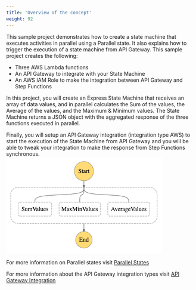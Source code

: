 ```yaml
---
title: 'Overview of the concept'
weight: 92
---
```


This sample project demonstrates how to create a state machine that executes activities in parallel using a Parallel state. It also explains how to trigger the execution of a state machine from API Gateway. This sample project creates the following:

- Three AWS Lambda functions
- An API Gateway to integrate with your State Machine
- An AWS IAM Role to make the integration between API Gateway and Step Functions

In this project, you will create an Express State Machine that receives an array of data values, and in parallel calculates the Sum of the values, the Average of the values, and the Maximum & Minimum values. The State Machine returns a JSON object with the aggregated response of the three functions executed in parallel.

Finally, you will setup an API Gateway integration (integration type AWS) to start the execution of the State Machine from API Gateway and you will be able to tweak your integration to make the response from Step Functions synchronous.
![Visual Workflow](/static/img/module-7/module-7-visual-workflow.png)

For more information on Parallel states visit [Parallel States](https://docs.aws.amazon.com/step-functions/latest/dg/amazon-states-language-parallel-state.html)

For more information about the API Gateway integration types visit [API Gateway Integration](https://docs.aws.amazon.com/apigateway/latest/developerguide/api-gateway-api-integration-types.html)
